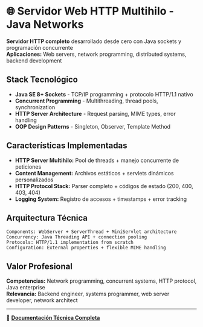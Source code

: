 # 🌐 Servidor Web HTTP Multihilo - Java Networks

**Servidor HTTP completo** desarrollado desde cero con Java sockets y programación concurrente  
**Aplicaciones:** Web servers, network programming, distributed systems, backend development

##  Stack Tecnológico
- **Java SE 8+ Sockets** - TCP/IP programming + protocolo HTTP/1.1 nativo
- **Concurrent Programming** - Multithreading, thread pools, synchronization
- **HTTP Server Architecture** - Request parsing, MIME types, error handling
- **OOP Design Patterns** - Singleton, Observer, Template Method

## Características Implementadas
- **HTTP Server Multihilo:** Pool de threads + manejo concurrente de peticiones
- **Content Management:** Archivos estáticos + servlets dinámicos personalizados
- **HTTP Protocol Stack:** Parser completo + códigos de estado (200, 400, 403, 404)
- **Logging System:** Registro de accesos + timestamps + error tracking

## Arquitectura Técnica
```
Components: WebServer + ServerThread + MiniServlet architecture
Concurrency: Java Threading API + connection pooling
Protocols: HTTP/1.1 implementation from scratch
Configuration: External properties + flexible MIME handling
```

## Valor Profesional
**Competencias:** Network programming, concurrent systems, HTTP protocol, Java enterprise  
**Relevancia:** Backend engineer, systems programmer, web server developer, network architect

---
📘 **[Documentación Técnica Completa](README_TECNICO.md)**
